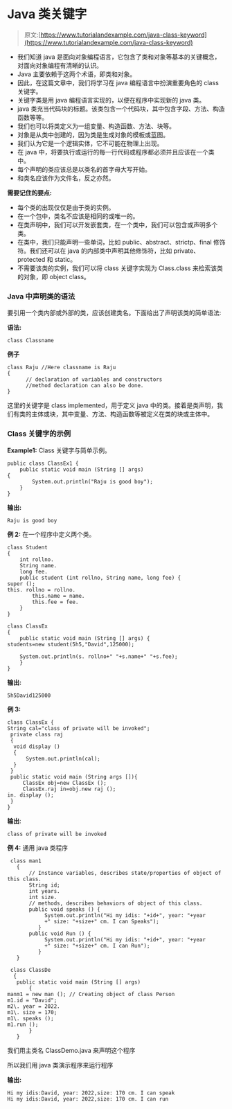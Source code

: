 # Java 类关键字

> 原文:[https://www.tutorialandexample.com/java-class-keyword](https://www.tutorialandexample.com/java-class-keyword)

*   我们知道 java 是面向对象编程语言，它包含了类和对象等基本的关键概念，对面向对象编程有清晰的认识。
*   Java 主要依赖于这两个术语，即类和对象。
*   因此，在这篇文章中，我们将学习在 java 编程语言中扮演重要角色的 class 关键字。
*   关键字类是用 java 编程语言实现的，以便在程序中实现新的 java 类。
*   java 类充当代码块的标题。该类包含一个代码块，其中包含字段、方法、构造函数等等。
*   我们也可以将类定义为一组变量、构造函数、方法、块等。
*   对象是从类中创建的，因为类是生成对象的模板或蓝图。
*   我们认为它是一个逻辑实体，它不可能在物理上出现。
*   在 java 中，将要执行或运行的每一行代码或程序都必须并且应该在一个类中。
*   每个声明的类应该总是以类名的首字母大写开始。
*   和类名应该作为文件名，反之亦然。

**需要记住的要点:**

*   每个类的出现仅仅是由于类的实例。
*   在一个包中，类名不应该是相同的或唯一的。
*   在类声明中，我们可以开发嵌套类，在一个类中，我们可以包含或声明多个类。
*   在类中，我们只能声明一些单词，比如 public、abstract、strictp、final 修饰符。我们还可以在 java 的内部类中声明其他修饰符，比如 private、protected 和 static。
*   不需要该类的实例，我们可以将 class 关键字实现为 Class.class 来检索该类的对象，即 object class。

### Java 中声明类的语法

要引用一个类内部或外部的类，应该创建类名。下面给出了声明该类的简单语法:

**语法:**

```
class Classname
```

**例子**

```
class Raju //Here classname is Raju
{
      // declaration of variables and constructors
      //method declaration can also be done.
}
```

这里的关键字是 class implemented，用于定义 java 中的类。接着是类声明，我们有类的主体或块，其中变量、方法、构造函数等被定义在类的块或主体中。

### Class 关键字的示例

**Example1:** Class 关键字与简单示例。

```
public class ClassEx1 {  
    public static void main (String [] args) 
{    
        System.out.println("Raju is good boy");
    }  
} 
```

**输出:**

```
Raju is good boy
```

**例 2:** 在一个程序中定义两个类。

```
class Student
{  
    int rollno.
    String name.
    long fee.
    public student (int rollno, String name, long fee) {  
super ();
this. rollno = rollno.
        this.name = name.
        this.fee = fee.
    } 
}  

class ClassEx  
{ 
    public static void main (String [] args) {     
students=new student(5h5,"David",125000);

    System.out.println(s. rollno+" "+s.name+" "+s.fee);
    }  
} 
```

**输出:**

```
5h5David125000
```

**例 3:**

```
class ClassEx {
String cal="class of private will be invoked";
 private class raj
 {    
  void display ()  
  {  
      System.out.println(cal);
  }    
 }    
 public static void main (String args []){
     ClassEx obj=new ClassEx ();
     ClassEx.raj in=obj.new raj ();
in. display ();
 }    
}   
```

**输出**:

```
class of private will be invoked
```

**例 4:** 通用 java 类程序

```
 class man1
   {                           
       // Instance variables, describes state/properties of object of this class.
       String id;
       int years.
       int size.
       // methods, describes behaviors of object of this class.
       public void speaks () {
            System.out.println("Hi my idis: "+id+", year: "+year
            +" size: "+size+" cm. I can Speaks");
          }
       public void Run () {
            System.out.println("Hi my idis: "+id+", year: "+year
            +" size: "+size+" cm. I can Run");
          }                    
   }

 class ClassDe
  {
   public static void main (String [] args)
       {                   
manm1 = new man (); // Creating object of class Person
m1.id = "David";
m2\. year = 2022.
m1\. size = 170;
m1\. speaks ();
m1.run ();
       }
   }
```

我们用主类名 ClassDemo.java 来声明这个程序

所以我们用 java 类演示程序来运行程序

**输出:**

```
Hi my idis:David, year: 2022,size: 170 cm. I can speak
Hi my idis:David, year: 2022,size: 170 cm. I can run
```